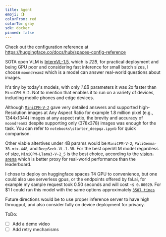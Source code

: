 ```yaml
---
title: Agent
emoji: 🌖
colorFrom: red
colorTo: gray
sdk: docker
pinned: false
---
```


Check out the configuration reference at https://huggingface.co/docs/hub/spaces-config-reference

SOTA open VLM is [InternVL-1.5](https://huggingface.co/spaces/opencompass/open_vlm_leaderboard), which is *22B*, for practical deployment and being GPU poor and considering fast inference for small batch sizes, I choose `moondream2` which is a model can answer real-world questions about images. 

It's tiny by today's models, with only *1.6B* parameters it was 2x faster than `MiniCPM-V-2`. Not to mention that enables it to run on a variety of devices, including mobile phones and edge devices.

Although [`MiniCPM-V-2`](https://openbmb.vercel.app/minicpm-v-2-en) gave very detailed answers and supported high-Resolution images at Any Aspect Ratio for example 1.8 million pixel (e.g., 1344x1344) images at any aspect ratio, the brevity and accuracy of `moondream2` despite supporting only (378x378) images was enough for the task. You can refer to `notebooks\starter_deepqa.ipynb` for quick comparison.

Other viable altertives under 4B params would be `MiniCPM-V-2`, `PaliGemma-3B-mix-448`, and `DeepSeek-VL-1.3B`. 
For the best openVLM model regardless of size, `MiniCPM-Llama3-V-2_5` is the best choice, according to the [vision-arena](https://huggingface.co/spaces/WildVision/vision-arena) which is better proxy for real-world performance than the leaderboard.

I chose to deploy on huggingface spaces T4 GPU to convenience, but one could also use serverless gpus, or the endpoints offered by fal.ai, for example my sample request took 0.50 seconds and will cost `~$ 0.00029`. For $1 I could run this model with the same options approximately [`3507 times`](https://fal.ai/models/fal-ai/moondream/batched/playground)

Future directions would be to use proper inference server to have high througput, and also consider fully on device deployment for privacy.

ToDo:
- [ ] Add a demo video
- [ ] Add retry mechanisms